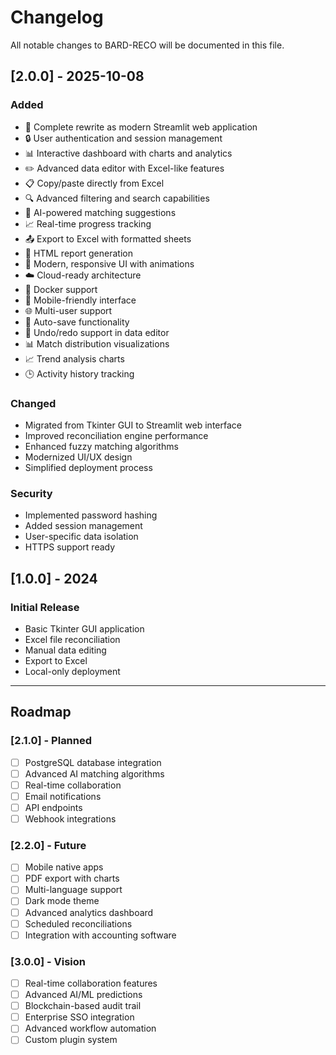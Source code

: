 # Changelog

All notable changes to BARD-RECO will be documented in this file.

## [2.0.0] - 2025-10-08

### Added
- 🎉 Complete rewrite as modern Streamlit web application
- 🔒 User authentication and session management
- 📊 Interactive dashboard with charts and analytics
- ✏️ Advanced data editor with Excel-like features
- 📋 Copy/paste directly from Excel
- 🔍 Advanced filtering and search capabilities
- 🤖 AI-powered matching suggestions
- 📈 Real-time progress tracking
- 📤 Export to Excel with formatted sheets
- 📄 HTML report generation
- 🎨 Modern, responsive UI with animations
- ☁️ Cloud-ready architecture
- 🐳 Docker support
- 📱 Mobile-friendly interface
- 🌐 Multi-user support
- 💾 Auto-save functionality
- 🔄 Undo/redo support in data editor
- 📊 Match distribution visualizations
- 📈 Trend analysis charts
- 🕒 Activity history tracking

### Changed
- Migrated from Tkinter GUI to Streamlit web interface
- Improved reconciliation engine performance
- Enhanced fuzzy matching algorithms
- Modernized UI/UX design
- Simplified deployment process

### Security
- Implemented password hashing
- Added session management
- User-specific data isolation
- HTTPS support ready

## [1.0.0] - 2024

### Initial Release
- Basic Tkinter GUI application
- Excel file reconciliation
- Manual data editing
- Export to Excel
- Local-only deployment

---

## Roadmap

### [2.1.0] - Planned
- [ ] PostgreSQL database integration
- [ ] Advanced AI matching algorithms
- [ ] Real-time collaboration
- [ ] Email notifications
- [ ] API endpoints
- [ ] Webhook integrations

### [2.2.0] - Future
- [ ] Mobile native apps
- [ ] PDF export with charts
- [ ] Multi-language support
- [ ] Dark mode theme
- [ ] Advanced analytics dashboard
- [ ] Scheduled reconciliations
- [ ] Integration with accounting software

### [3.0.0] - Vision
- [ ] Real-time collaboration features
- [ ] Advanced AI/ML predictions
- [ ] Blockchain-based audit trail
- [ ] Enterprise SSO integration
- [ ] Advanced workflow automation
- [ ] Custom plugin system
